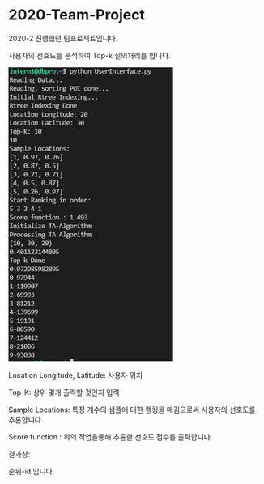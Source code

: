 # 2020-Team-Project
2020-2 진행했던 팀프로젝트입니다.

사용자의 선호도를 분석하여 Top-k 질의처리를 합니다.

![img](./img/terminal.png)



Location Longitude, Latitude: 사용자 위치

Top-K: 상위 몇개 출력할 것인지 입력

Sample Locations: 특정 개수의 샘플에 대한 랭킹을 매김으로써 사용자의 선호도를 추론합니다.

Score function : 위의 작업을통해 추론한 선호도 점수를 출력합니다.

결과창:

순위-id 입니다.